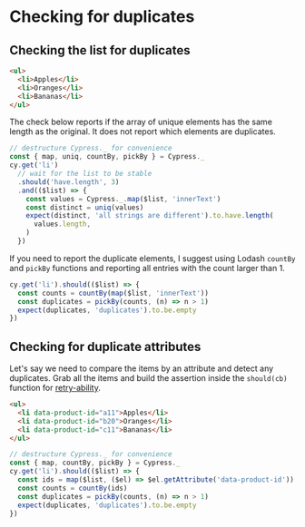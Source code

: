 # Checking for duplicates

## Checking the list for duplicates

<!-- fiddle List does not have duplicates -->

```html
<ul>
  <li>Apples</li>
  <li>Oranges</li>
  <li>Bananas</li>
</ul>
```

The check below reports if the array of unique elements has the same length as the original. It does not report which elements are duplicates.

```js
// destructure Cypress._ for convenience
const { map, uniq, countBy, pickBy } = Cypress._
cy.get('li')
  // wait for the list to be stable
  .should('have.length', 3)
  .and(($list) => {
    const values = Cypress._.map($list, 'innerText')
    const distinct = uniq(values)
    expect(distinct, 'all strings are different').to.have.length(
      values.length,
    )
  })
```

If you need to report the duplicate elements, I suggest using Lodash `countBy` and `pickBy` functions and reporting all entries with the count larger than 1.

```js
cy.get('li').should(($list) => {
  const counts = countBy(map($list, 'innerText'))
  const duplicates = pickBy(counts, (n) => n > 1)
  expect(duplicates, 'duplicates').to.be.empty
})
```

<!-- fiddle-end -->

## Checking for duplicate attributes

Let's say we need to compare the items by an attribute and detect any duplicates. Grab all the items and build the assertion inside the `should(cb)` function for [retry-ability](https://on.cypress.io/retry-ability).

<!-- fiddle Items do not have duplicate attributes -->

```html
<ul>
  <li data-product-id="a11">Apples</li>
  <li data-product-id="b20">Oranges</li>
  <li data-product-id="c11">Bananas</li>
</ul>
```

```js
// destructure Cypress._ for convenience
const { map, countBy, pickBy } = Cypress._
cy.get('li').should(($list) => {
  const ids = map($list, ($el) => $el.getAttribute('data-product-id'))
  const counts = countBy(ids)
  const duplicates = pickBy(counts, (n) => n > 1)
  expect(duplicates, 'duplicates').to.be.empty
})
```

<!-- fiddle-end -->
